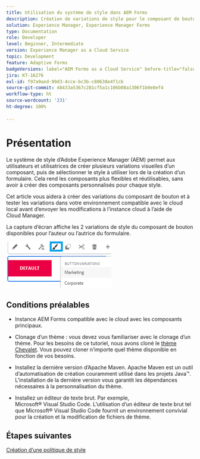 ```yaml
---
title: Utilisation du système de style dans AEM Forms
description: Création de variations de style pour le composant de bouton
solution: Experience Manager, Experience Manager Forms
type: Documentation
role: Developer
level: Beginner, Intermediate
version: Experience Manager as a Cloud Service
topic: Development
feature: Adaptive Forms
badgeVersions: label="AEM Forms as a Cloud Service" before-title="false"
jira: KT-16276
exl-id: f97a9aed-99d3-4cce-bc3b-c80638e4f1cb
source-git-commit: 48433a5367c281cf5a1c106b08a1306f1b0e8ef4
workflow-type: ht
source-wordcount: '231'
ht-degree: 100%

---
```


# Présentation

Le système de style d’Adobe Experience Manager (AEM) permet aux utilisateurs et utilisatrices de créer plusieurs variations visuelles d’un composant, puis de sélectionner le style à utiliser lors de la création d’un formulaire. Cela rend les composants plus flexibles et réutilisables, sans avoir à créer des composants personnalisés pour chaque style.

Cet article vous aidera à créer des variations du composant de bouton et à tester les variations dans votre environnement compatible avec le cloud local avant d’envoyer les modifications à l’instance cloud à l’aide de Cloud Manager.

La capture d’écran affiche les 2 variations de style du composant de bouton disponibles pour l’auteur ou l’autrice du formulaire.


![button-variations](assets/button-variations.png)

## Conditions préalables

* Instance AEM Forms compatible avec le cloud avec les composants principaux.
* Clonage d’un thème : vous devez vous familiariser avec le clonage d’un thème. Pour les besoins de ce tutoriel, nous avons cloné le [thème Chevalet](https://github.com/adobe/aem-forms-theme-easel). Vous pouvez cloner n’importe quel thème disponible en fonction de vos besoins.

* Installez la dernière version d’Apache Maven. Apache Maven est un outil d’automatisation de création couramment utilisé dans les projets Java™. L’installation de la dernière version vous garantit les dépendances nécessaires à la personnalisation du thème.
* Installez un éditeur de texte brut. Par exemple, Microsoft® Visual Studio Code. L’utilisation d’un éditeur de texte brut tel que Microsoft® Visual Studio Code fournit un environnement convivial pour la création et la modification de fichiers de thème.



## Étapes suivantes

[Création d’une politique de style](./style-policy.md)

